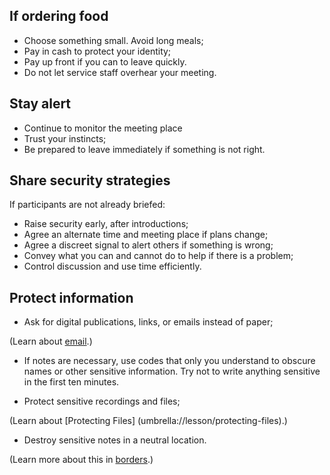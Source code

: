 [Title]: # (At The Meeting)
[Order]: # (4)

## If ordering food

*	Choose something small. Avoid long meals;
*	Pay in cash to protect your identity;
*	Pay up front if you can to leave quickly.
*	Do not let service staff overhear your meeting.

## Stay alert

*	Continue to monitor the meeting place
*	Trust your instincts;
*	Be prepared to leave immediately if something is not right.

## Share security strategies

If participants are not already briefed: 

*	Raise security early, after introductions;
*	Agree an alternate time and meeting place if plans change;
*	Agree a discreet signal to alert others if something is wrong;
*	Convey what you can and cannot do to help if there is a problem; 
*	Control discussion and use time efficiently. 

## Protect information 

*	Ask for digital publications, links, or emails instead of paper;

(Learn about [email](umbrella://lesson/email/1).) 

*	If notes are necessary, use codes that only you understand to obscure names or other sensitive information. Try not to write anything sensitive in the first ten minutes. 

*	Protect sensitive recordings and files;

(Learn about [Protecting Files] (umbrella://lesson/protecting-files).)  

*	Destroy sensitive notes in a neutral location. 

(Learn more about this in [borders](umbrella://lesson/borders).)


